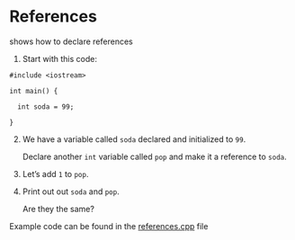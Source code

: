 # References

shows how to declare references

1. Start with this code:

```
#include <iostream>

int main() {
  
  int soda = 99;
  
}
```

2. We have a variable called ```soda``` declared and initialized to ```99```.

	Declare another ```int``` variable called ```pop``` and make it a reference to ```soda```.

3. Let’s add ```1``` to ```pop```.

4. Print out out ```soda``` and ```pop```.

	Are they the same?

Example code can be found in the [references.cpp](https://github.com/keldavis/c-plus-plus-practice/blob/master/foundations/6.%20References%20and%20Pointers/references/references.cpp) file